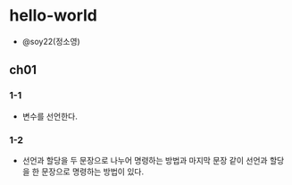 # hello-world
- @soy22(정소영)

## ch01
### 1-1
- 변수를 선언한다.
### 1-2
- 선언과 할당을 두 문장으로 나누어 명령하는 방법과 마지막 문장 같이 선언과 할당을 한 문장으로 명령하는 방법이 있다.
